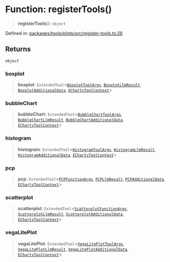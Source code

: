 # Function: registerTools()

> **registerTools**(): `object`

Defined in: [packages/tools/plots/src/register-tools.ts:26](https://github.com/GeoDaCenter/openassistant/blob/bc4037be52d89829440fcc4aaa1010be73719d16/packages/tools/plots/src/register-tools.ts#L26)

## Returns

`object`

### boxplot

> **boxplot**: `ExtendedTool`\<[`BoxplotToolArgs`](../type-aliases/BoxplotToolArgs.md), [`BoxplotLlmResult`](../type-aliases/BoxplotLlmResult.md), [`BoxplotAdditionalData`](../type-aliases/BoxplotAdditionalData.md), [`EChartsToolContext`](../type-aliases/EChartsToolContext.md)\>

### bubbleChart

> **bubbleChart**: `ExtendedTool`\<[`BubbleChartToolArgs`](../type-aliases/BubbleChartToolArgs.md), [`BubbleChartLlmResult`](../type-aliases/BubbleChartLlmResult.md), [`BubbleChartAdditionalData`](../type-aliases/BubbleChartAdditionalData.md), [`EChartsToolContext`](../type-aliases/EChartsToolContext.md)\>

### histogram

> **histogram**: `ExtendedTool`\<[`HistogramToolArgs`](../type-aliases/HistogramToolArgs.md), [`HistogramLlmResult`](../type-aliases/HistogramLlmResult.md), [`HistogramAdditionalData`](../type-aliases/HistogramAdditionalData.md), [`EChartsToolContext`](../type-aliases/EChartsToolContext.md)\>

### pcp

> **pcp**: `ExtendedTool`\<[`PCPFunctionArgs`](../type-aliases/PCPFunctionArgs.md), [`PCPLlmResult`](../type-aliases/PCPLlmResult.md), [`PCPAdditionalData`](../type-aliases/PCPAdditionalData.md), [`EChartsToolContext`](../type-aliases/EChartsToolContext.md)\>

### scatterplot

> **scatterplot**: `ExtendedTool`\<[`ScatterplotFunctionArgs`](../type-aliases/ScatterplotFunctionArgs.md), [`ScatterplotLlmResult`](../type-aliases/ScatterplotLlmResult.md), [`ScatterplotAdditionalData`](../type-aliases/ScatterplotAdditionalData.md), [`EChartsToolContext`](../type-aliases/EChartsToolContext.md)\>

### vegaLitePlot

> **vegaLitePlot**: `ExtendedTool`\<[`VegaLitePlotToolArgs`](../type-aliases/VegaLitePlotToolArgs.md), [`VegaLitePlotLlmResult`](../type-aliases/VegaLitePlotLlmResult.md), [`VegaLitePlotAdditionalData`](../type-aliases/VegaLitePlotAdditionalData.md), [`EChartsToolContext`](../type-aliases/EChartsToolContext.md)\>
